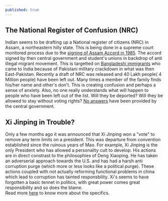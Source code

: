 ```yaml
---
published: true
---
```

## The National Register of Confusion (NRC)
Indian seems to be drafting up a National register of citizens (NRC) in Assam, a northeastern hilly state. This is being done in a supreme court monitored process due to the [signing of Assam Accord in 1985](https://www.thehindu.com/news/national/other-states/the-citizenry-test-assam-nrc-explained/article24560028.ece). The accord signed by then central government and student's unions in backdrop of anti illegal migrant movement. This is targetted on [Bangladeshi immigrants](https://indianexpress.com/article/research/nrc-what-the-assam-accord-of-1985-said-about-immigrants-in-assam-5287009/) who came to India because of Pakistani military crackdown in what was then East-Pakistan. 
Recently a draft of NRC was released and 40 Lakh people( 4 Million people) have been left out. Many times a member of the family finds his/her name and other's don't. This is creating confusion and perhaps a sense of anxiety. Also, no one really understands what will happen to people who  have been left out of the list. Will they be deported? Will they be allowed to stay without voting rights? [No answers](https://theprint.in/governance/in-assam-nrc-is-now-national-register-of-confusion/92461/) have been provided by the central government.

## Xi Jinping in Trouble?
Only a few months ago it was announced that Xi Jinping won a "vote" to  remove any term limits on a president. This was departure from convention established since the ruinous years of Mao. For example, Xi Jinping is the only President who has allowed a personality cult to develop. His actions are in direct constrast to the philosophies of Deng Xiaoping. He has taken an adverserial approach towards the U.S. and has had a harsh anti corruption purge (which more or less looks like a political purge). These actions coupled with not actually reforming functional problems in china which lead to corruption has tainted responsbility. Xi's seems to have forgotten a basic tennet in politics, with great power comes great responsibility and so does the blame.  
Read more [here](https://www.project-syndicate.org/commentary/china-trade-war-risks-to-xi-jinping-by-minxin-pei-2018-08) to know more about the specifics.
